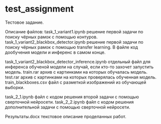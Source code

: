 # test_assignment
Тестовое задание.

Описание файлов:
task_1_variant1.ipynb  решение первой задачи по поиску чёрных рамок с помощью контуров.
task_1_variant2_blackbox_detector.ipynb    решение первой задачи по поиску чёрных рамок с помощью transfer learning. В файле код дообучения модели и инференс в самом конце.

task_1_variant2_blackbox_detector_inference.ipynb  отдельный файл для инференса обученой модели на случай, если кто-то захочет запустить модель.
train.rar  архив с картинками на которых обучалась модель.
test.rar   архив с картинками на которых проверялась обученная модель.
train_blackboxes.csv  файл с разметкой изображений из обучающей выборки.

task_2_1.ipynb  файл с кодом решения второй задачи с помощью сверточной нейросети.
task_2_2.ipynb  файл с кодом решения дополнительной задачи с помощью сверточной нейросети.

Результаты.docx  текстовое описание проделанных работ.
